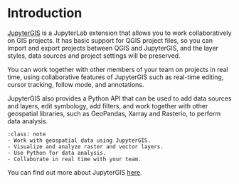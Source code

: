 # Introduction

[JupyterGIS](https://github.com/geojupyter/jupytergis) is a JupyterLab extension that allows you to work
collaboratively on GIS projects. It has basic support for QGIS project
files, so you can import and export projects between QGIS and
JupyterGIS, and the layer styles, data sources and project settings will
be preserved.

You can work together with other members of your team on projects in
real time, using collaborative features of JupyterGIS such as real-time
editing, cursor tracking, follow mode, and annotations.

JupyterGIS also provides a Python API that can be used to add data
sources and layers, edit symbology, add filters, and work together with
other geospatial libraries, such as GeoPandas, Xarray and Rasterio, to
perform data analysis.

```{admonition} What you will learn
:class: note
- Work with geospatial data using JupyterGIS.
- Visualize and analyze raster and vector layers.
- Use Python for data analysis.
- Collaborate in real time with your team.
```

You can find out more about JupyterGIS [here](https://jupytergis.readthedocs.io/en/latest/index.html).